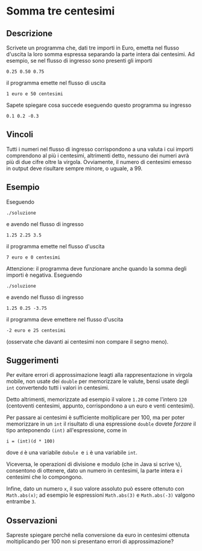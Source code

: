 Somma tre centesimi
===================

Descrizione
-----------

Scrivete un programma che, dati tre importi in Euro, emetta nel flusso d'uscita
la loro somma espressa separando la parte intera dai centesimi. Ad esempio, se
nel flusso di ingresso sono presenti gli importi

    0.25 0.50 0.75

il programma emette nel flusso di uscita

    1 euro e 50 centesimi

Sapete spiegare cosa succede eseguendo questo programma su ingresso

    0.1 0.2 -0.3


Vincoli
-------

Tutti i numeri nel flusso di ingresso corrispondono a una valuta i cui
importi comprendono al più i centesimi, altrimenti detto, nessuno dei numeri
avrà più di due cifre oltre la virgola. Ovviamente, il numero di centesimi
emesso in output deve risultare sempre minore, o uguale, a 99.


Esempio
-------

Eseguendo

    ./soluzione

e avendo nel flusso di ingresso

    1.25 2.25 3.5

il programma emette nel flusso d'uscita

    7 euro e 0 centesimi

Attenzione: il programma deve funzionare anche quando la somma degli importi è
negativa. Eseguendo

    ./soluzione

e avendo nel flusso di ingresso

    1.25 0.25 -3.75

il programma deve emettere nel flusso d'uscita

    -2 euro e 25 centesimi

(osservate che davanti ai centesimi non compare il segno meno).


Suggerimenti
------------

Per evitare errori di approssimazione leagti alla rappresentazione in virgola
mobile, non usate dei `double` per memorizzare le valute, bensì usate degli
`int` convertendo tutti i valori in centesimi.

Detto altrimenti, memorizzate ad esempio il valore `1.20` come l'intero `120`
(centoventi centesimi, appunto, corrispondono a un euro e venti centesimi).

Per passare ai centesimi è sufficiente moltiplicare per 100, ma per poter
memorizzare in un `int` il risultato di una espressione `double` dovete
*forzare* il tipo anteponendo `(int)` all'espressione, come in

    i = (int)(d * 100)

dove `d` è una variabile `dobule`  e `i` è una variabile `int`.

Viceversa, le operazioni di divisione e modulo (che in Java si scrive `%`),
consentono di ottenere, dato un numero in centesimi, la parte intera e i
centesimi che lo compongono.

Infine, dato un numero `x`, il suo valore assoluto può essere ottenuto con
`Math.abs(x)`; ad esempio le espressioni `Math.abs(3)` e `Math.abs(-3)` valgono
entrambe `3`.


Osservazioni
------------

Sapreste spiegare perché nella conversione da euro in centesimi ottenuta
moltiplicando per 100 non si presentano errori di approssimazione?
